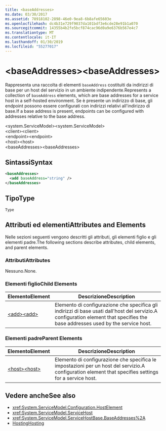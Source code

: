 ```yaml
---
title: <baseAddresses>
ms.date: 03/30/2017
ms.assetid: 78918102-2898-46e0-9ea8-6b8afe65603e
ms.openlocfilehash: dc4b31e729f9037da101bdf3e6cde28e91b1a070
ms.sourcegitcommit: 14355b4b2fe5bcf874cac96d0a9e6376b567e4c7
ms.translationtype: MT
ms.contentlocale: it-IT
ms.lasthandoff: 01/30/2019
ms.locfileid: "55277017"
---
```

# <a name="baseaddresses"></a><span data-ttu-id="e7ffc-101">\<baseAddresses></span><span class="sxs-lookup"><span data-stu-id="e7ffc-101">\<baseAddresses></span></span>
<span data-ttu-id="e7ffc-102">Rappresenta una raccolta di elementi `baseAddress` costituiti da indirizzi di base per un host del servizio in un ambiente indipendente.</span><span class="sxs-lookup"><span data-stu-id="e7ffc-102">Represents a collection of `baseAddress` elements, which are base addresses for a service host in a self-hosted environment.</span></span> <span data-ttu-id="e7ffc-103">Se è presente un indirizzo di base, gli endpoint possono essere configurati con indirizzi relativi all'indirizzo di base.</span><span class="sxs-lookup"><span data-stu-id="e7ffc-103">If a base address is present, endpoints can be configured with addresses relative to the base address.</span></span>  
  
 <span data-ttu-id="e7ffc-104">\<system.ServiceModel></span><span class="sxs-lookup"><span data-stu-id="e7ffc-104">\<system.ServiceModel></span></span>  
<span data-ttu-id="e7ffc-105">\<client></span><span class="sxs-lookup"><span data-stu-id="e7ffc-105">\<client></span></span>  
<span data-ttu-id="e7ffc-106">\<endpoint></span><span class="sxs-lookup"><span data-stu-id="e7ffc-106">\<endpoint></span></span>  
<span data-ttu-id="e7ffc-107">\<host></span><span class="sxs-lookup"><span data-stu-id="e7ffc-107">\<host></span></span>  
<span data-ttu-id="e7ffc-108">\<baseAddresses></span><span class="sxs-lookup"><span data-stu-id="e7ffc-108">\<baseAddresses></span></span>  
  
## <a name="syntax"></a><span data-ttu-id="e7ffc-109">Sintassi</span><span class="sxs-lookup"><span data-stu-id="e7ffc-109">Syntax</span></span>  
  
```xml  
<baseAddresses>
  <add baseAddress="string" />
</baseAddresses>
```  
  
## <a name="type"></a><span data-ttu-id="e7ffc-110">Tipo</span><span class="sxs-lookup"><span data-stu-id="e7ffc-110">Type</span></span>  
 `Type`  
  
## <a name="attributes-and-elements"></a><span data-ttu-id="e7ffc-111">Attributi ed elementi</span><span class="sxs-lookup"><span data-stu-id="e7ffc-111">Attributes and Elements</span></span>  
 <span data-ttu-id="e7ffc-112">Nelle sezioni seguenti vengono descritti gli attributi, gli elementi figlio e gli elementi padre.</span><span class="sxs-lookup"><span data-stu-id="e7ffc-112">The following sections describe attributes, child elements, and parent elements.</span></span>  
  
### <a name="attributes"></a><span data-ttu-id="e7ffc-113">Attributi</span><span class="sxs-lookup"><span data-stu-id="e7ffc-113">Attributes</span></span>  
 <span data-ttu-id="e7ffc-114">Nessuno.</span><span class="sxs-lookup"><span data-stu-id="e7ffc-114">None.</span></span>  
  
### <a name="child-elements"></a><span data-ttu-id="e7ffc-115">Elementi figlio</span><span class="sxs-lookup"><span data-stu-id="e7ffc-115">Child Elements</span></span>  
  
|<span data-ttu-id="e7ffc-116">Elemento</span><span class="sxs-lookup"><span data-stu-id="e7ffc-116">Element</span></span>|<span data-ttu-id="e7ffc-117">Descrizione</span><span class="sxs-lookup"><span data-stu-id="e7ffc-117">Description</span></span>|  
|-------------|-----------------|  
|[<span data-ttu-id="e7ffc-118">\<add></span><span class="sxs-lookup"><span data-stu-id="e7ffc-118">\<add></span></span>](../../../../../docs/framework/configure-apps/file-schema/wcf/add-of-baseaddresses.md)|<span data-ttu-id="e7ffc-119">Elemento di configurazione che specifica gli indirizzi di base usati dall'host del servizio.</span><span class="sxs-lookup"><span data-stu-id="e7ffc-119">A configuration element that specifies the base addresses used by the service host.</span></span>|  
  
### <a name="parent-elements"></a><span data-ttu-id="e7ffc-120">Elementi padre</span><span class="sxs-lookup"><span data-stu-id="e7ffc-120">Parent Elements</span></span>  
  
|<span data-ttu-id="e7ffc-121">Elemento</span><span class="sxs-lookup"><span data-stu-id="e7ffc-121">Element</span></span>|<span data-ttu-id="e7ffc-122">Descrizione</span><span class="sxs-lookup"><span data-stu-id="e7ffc-122">Description</span></span>|  
|-------------|-----------------|  
|[<span data-ttu-id="e7ffc-123">\<host></span><span class="sxs-lookup"><span data-stu-id="e7ffc-123">\<host></span></span>](../../../../../docs/framework/configure-apps/file-schema/wcf/host.md)|<span data-ttu-id="e7ffc-124">Elemento di configurazione che specifica le impostazioni per un host del servizio.</span><span class="sxs-lookup"><span data-stu-id="e7ffc-124">A configuration element that specifies settings for a service host.</span></span>|  
  
## <a name="see-also"></a><span data-ttu-id="e7ffc-125">Vedere anche</span><span class="sxs-lookup"><span data-stu-id="e7ffc-125">See also</span></span>
- <xref:System.ServiceModel.Configuration.HostElement>
- <xref:System.ServiceModel.ServiceHost>
- <xref:System.ServiceModel.ServiceHostBase.BaseAddresses%2A>
- [<span data-ttu-id="e7ffc-126">Hosting</span><span class="sxs-lookup"><span data-stu-id="e7ffc-126">Hosting</span></span>](../../../../../docs/framework/wcf/feature-details/hosting.md)
